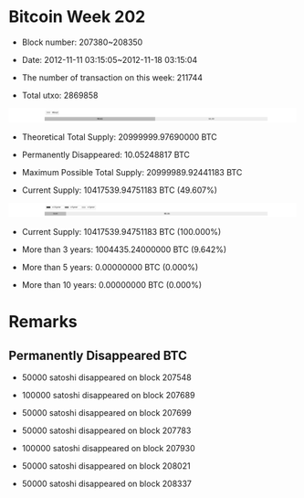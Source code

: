 # Bitcoin Week 202

- Block number: 207380~208350

- Date: 2012-11-11 03:15:05~2012-11-18 03:15:04

- The number of transaction on this week: 211744

- Total utxo: 2869858

![](../images/mined_week202.png)

- Theoretical Total Supply: 20999999.97690000 BTC

- Permanently Disappeared: 10.05248817 BTC

- Maximum Possible Total Supply: 20999989.92441183 BTC

- Current Supply: 10417539.94751183 BTC (49.607%)

![](../images/year_week202.png)


- Current Supply: 10417539.94751183 BTC (100.000%)

- More than 3 years: 1004435.24000000 BTC (9.642%)

- More than 5 years: 0.00000000 BTC (0.000%)

- More than 10 years: 0.00000000 BTC (0.000%)

# Remarks

## Permanently Disappeared BTC

- 50000 satoshi disappeared on block 207548

- 100000 satoshi disappeared on block 207689

- 50000 satoshi disappeared on block 207699

- 50000 satoshi disappeared on block 207783

- 100000 satoshi disappeared on block 207930

- 50000 satoshi disappeared on block 208021

- 50000 satoshi disappeared on block 208337

